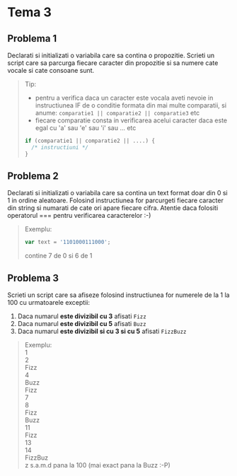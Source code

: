 # Tema 3

## Problema 1

Declarati si initializati o variabila care sa contina o propozitie. Scrieti un script care sa parcurga fiecare caracter din propozitie si sa numere cate vocale si cate consoane sunt.
> Tip:
> - pentru a verifica daca un caracter este vocala aveti nevoie in instructiunea IF de o conditie formata din mai multe comparatii, si anume:
> `comparatie1 || comparatie2 || comparatie3` etc
> - fiecare comparatie consta in verificarea acelui caracter daca este egal cu 'a' sau 'e' sau 'i' sau ... etc
> ```javascript
> if (comparatie1 || comparatie2 || ....) {
>   /* instructiuni */
> }
> ```

## Problema 2

Declarati si initializati o variabila care sa contina un text format doar din 0 si 1 in ordine aleatoare. Folosind instructiunea for parcurgeti fiecare caracter din string si numarati de cate ori apare fiecare cifra. Atentie daca folositi operatorul === pentru verificarea caracterelor :-)

> Exemplu:
> ```javascript
> var text = '1101000111000';
> ```
> contine 7 de 0 si 6 de 1

## Problema 3

Scrieti un script care sa afiseze folosind instructiunea for numerele de la 1 la 100 cu urmatoarele exceptii:
1. Daca numarul **este divizibil cu 3** afisati `Fizz`
2. Daca numarul **este divizibil cu 5** afisati `Buzz`
3. Daca numarul **este divizibil si cu 3 si cu 5** afisati `FizzBuzz`

> Exemplu:<br>
> 1<br>
> 2<br>
> Fizz<br>
> 4<br>
> Buzz<br>
> Fizz<br>
> 7<br>
> 8<br>
> Fizz<br>
> Buzz<br>
> 11<br>
> Fizz<br>
> 13<br>
> 14<br>
> FizzBuz<br>z
> s.a.m.d pana la 100 (mai exact pana la Buzz :-P)
